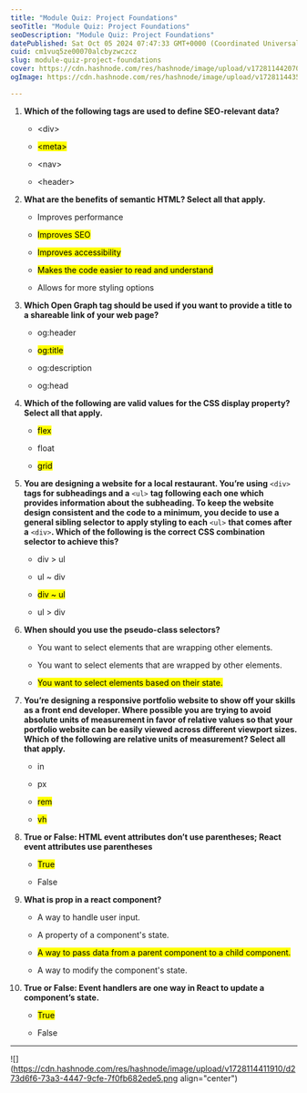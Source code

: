 ```yaml
---
title: "Module Quiz: Project Foundations"
seoTitle: "Module Quiz: Project Foundations"
seoDescription: "Module Quiz: Project Foundations"
datePublished: Sat Oct 05 2024 07:47:33 GMT+0000 (Coordinated Universal Time)
cuid: cm1vuq5ze00070alcbyzwczcz
slug: module-quiz-project-foundations
cover: https://cdn.hashnode.com/res/hashnode/image/upload/v1728114420708/d51fc6c6-a855-4534-a26d-405b5809b742.png
ogImage: https://cdn.hashnode.com/res/hashnode/image/upload/v1728114435187/21720fa3-4e8b-4d0f-9f4b-94a82a55ad99.png

---
```


1. **Which of the following tags are used to define SEO-relevant data?**
    
    * &lt;div&gt;
        
    * <mark>&lt;meta&gt;</mark>
        
    * &lt;nav&gt;
        
    * &lt;header&gt;
        
2. **What are the benefits of semantic HTML? Select all that apply.**
    
    * Improves performance
        
    * <mark>Improves SEO</mark>
        
    * <mark>Improves accessibility</mark>
        
    * <mark>Makes the code easier to read and understand</mark>
        
    * Allows for more styling options
        
3. **Which Open Graph tag should be used if you want to provide a title to a shareable link of your web page?**
    
    * og:header
        
    * <mark>og:title</mark>
        
    * og:description
        
    * og:head
        
4. **Which of the following are valid values for the CSS display property? Select all that apply.**
    
    * <mark>flex</mark>
        
    * float
        
    * <mark>grid</mark>
        
5. **You are designing a website for a local restaurant. You’re using** `<div>` **tags for subheadings and a** `<ul>` **tag following each one which provides information about the subheading. To keep the website design consistent and the code to a minimum, you decide to use a general sibling selector to apply styling to each** `<ul>` **that comes after a** `<div>`**. Which of the following is the correct CSS combination selector to achieve this?**
    
    * div &gt; ul
        
    * ul ~ div
        
    * <mark>div ~ ul</mark>
        
    * ul &gt; div
        
6. **When should you use the pseudo-class selectors?**
    
    * You want to select elements that are wrapping other elements.
        
    * You want to select elements that are wrapped by other elements.
        
    * <mark>You want to select elements based on their state.</mark>
        
7. **You’re designing a responsive portfolio website to show off your skills as a front end developer. Where possible you are trying to avoid absolute units of measurement in favor of relative values so that your portfolio website can be easily viewed across different viewport sizes. Which of the following are relative units of measurement? Select all that apply.**
    
    * in
        
    * px
        
    * <mark>rem</mark>
        
    * <mark>vh</mark>
        
8. **True or False: HTML event attributes don’t use parentheses; React event attributes use parentheses**
    
    * <mark>True</mark>
        
    * False
        
9. **What is prop in a react component?**
    
    * A way to handle user input.
        
    * A property of a component's state.
        
    * <mark>A way to pass data from a parent component to a child component.</mark>
        
    * A way to modify the component's state.
        
10. **True or False: Event handlers are one way in React to update a component’s state.**
    
    * <mark>True</mark>
        
    * False
        

---

![](https://cdn.hashnode.com/res/hashnode/image/upload/v1728114411910/d273d6f6-73a3-4447-9cfe-7f0fb682ede5.png align="center")